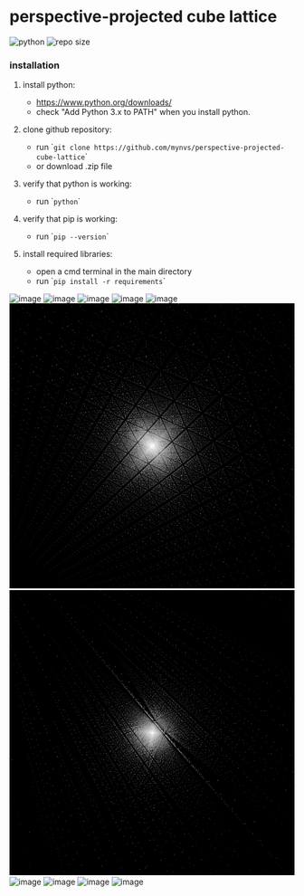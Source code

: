 # perspective-projected cube lattice
![python](https://img.shields.io/badge/python-3.10-blue.svg)
![repo size](https://img.shields.io/github/repo-size/mynvs/perspective-projected-cube-lattice)

### installation

1. install python:
	- https://www.python.org/downloads/
	- check "Add Python 3.x to PATH" when you install python.

2. clone github repository:
   	- run \``git clone https://github.com/mynvs/perspective-projected-cube-lattice`\`
   	- or download .zip file

3. verify that python is working:
	- run \``python`\`

5. verify that pip is working:
	- run \``pip --version`\`

7. install required libraries:
   	- open a cmd terminal in the main directory
	- run \``pip install -r requirements`\`

![image](https://github.com/mynvs/images/blob/099a90279e606151e60f436c061303cb4a146aae/perspective-projected-cube-lattice_image1.gif?raw=true)
![image](https://github.com/mynvs/images/blob/099a90279e606151e60f436c061303cb4a146aae/perspective-projected-cube-lattice_image2.gif?raw=true)
![image](https://github.com/mynvs/images/blob/099a90279e606151e60f436c061303cb4a146aae/perspective-projected-cube-lattice_image3.gif?raw=true)
![image](https://github.com/mynvs/images/blob/099a90279e606151e60f436c061303cb4a146aae/perspective-projected-cube-lattice_image4.gif?raw=true)
![image](https://github.com/mynvs/images/blob/099a90279e606151e60f436c061303cb4a146aae/perspective-projected-cube-lattice_image5.gif?raw=true)
![image](https://github.com/mynvs/images/blob/099a90279e606151e60f436c061303cb4a146aae/perspective-projected-cube-lattice_image6.png?raw=true)
![image](https://github.com/mynvs/images/blob/099a90279e606151e60f436c061303cb4a146aae/perspective-projected-cube-lattice_image7.png?raw=true)
![image](https://github.com/mynvs/images/blob/099a90279e606151e60f436c061303cb4a146aae/perspective-projected-cube-lattice_image8.gif?raw=true)
![image](https://github.com/mynvs/images/blob/099a90279e606151e60f436c061303cb4a146aae/perspective-projected-cube-lattice_image9.gif?raw=true)
![image](https://github.com/mynvs/images/blob/099a90279e606151e60f436c061303cb4a146aae/perspective-projected-cube-lattice_image10.gif?raw=true)
![image](https://github.com/mynvs/images/blob/099a90279e606151e60f436c061303cb4a146aae/perspective-projected-cube-lattice_image11.gif?raw=true)

